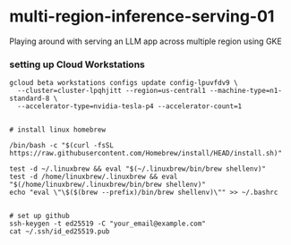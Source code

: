 # multi-region-inference-serving-01
Playing around with serving an LLM app across multiple region using GKE

### setting up Cloud Workstations

```
gcloud beta workstations configs update config-lpuvfdv9 \
  --cluster=cluster-lpqhjitt --region=us-central1 --machine-type=n1-standard-8 \
  --accelerator-type=nvidia-tesla-p4 --accelerator-count=1


# install linux homebrew 

/bin/bash -c "$(curl -fsSL https://raw.githubusercontent.com/Homebrew/install/HEAD/install.sh)"

test -d ~/.linuxbrew && eval "$(~/.linuxbrew/bin/brew shellenv)"
test -d /home/linuxbrew/.linuxbrew && eval "$(/home/linuxbrew/.linuxbrew/bin/brew shellenv)"
echo "eval \"\$($(brew --prefix)/bin/brew shellenv)\"" >> ~/.bashrc


# set up github
ssh-keygen -t ed25519 -C "your_email@example.com"
cat ~/.ssh/id_ed25519.pub
```

